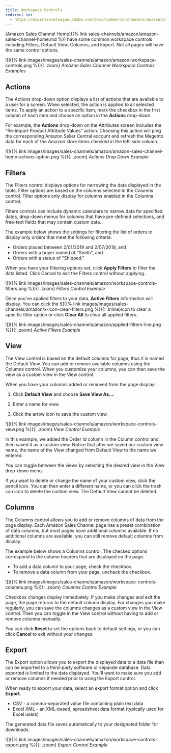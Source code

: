 ```yaml
---
title: Workspace Controls
redirect to:
  - https://experienceleague.adobe.com/docs/commerce-channels/amazon/overview.html
---
```



[Amazon Sales Channel Home]({% link sales-channels/amazon/amazon-sales-channel-home.md %}) have some common workspace controls including Filters, Default View, Columns, and Export. Not all pages will have the same control options.

![]({% link images/images/sales-channels/amazon/amazon-workspace-controls.png %}){: .zoom}
_Amazon Sales Channel Workspace Controls Examples_

## Actions

The Actions drop-down option displays a list of actions that are available to a user for a screen. When selected, the action is applied to all selected items. To apply an action to a specific item, mark the checkbox in the first column of each item and choose an option in the **Actions** drop-down.

For example, the **Actions** drop-down on the Attributes screen includes the "Re-import Product Attribute Values" action. Choosing this action will ping the corresponding Amazon Seller Central account and refresh the Magento data for each of the Amazon store items checked in the left-side column.

![]({% link images/images/sales-channels/amazon/amazon-sales-channel-home-actions-option.png %}){: .zoom}
_Actions Drop Down Example_

## Filters

The Filters control displays options for narrowing the data displayed in the table. Filter options are based on the columns selected in the Columns control. Filter options only display for columns enabled in the Columns control.

Filters controls can include dynamic calendars to narrow data for specified dates, drop-down menus for columns that have pre-defined selections, and free-text fields that may contain custom data.

The example below shows the settings for filtering the list of orders to display only orders that meet the following criteria:

- Orders placed between 2/01/2019 and 2/07/2019, and
- Orders with a buyer named of "Smith", and
- Orders with a status of "Shipped."

When you have your filtering options set, click **Apply Filters** to filter the data listed. Click Cancel to exit the Filters control without applying.

![]({% link images/images/sales-channels/amazon/workspace-controls-filters.png %}){: .zoom}
_Filters Control Example_

Once you've applied filters to your data, **Active Filters** information will display. You can click the ![]({% link images/images/sales-channels/amazon/x-icon-clear-filters.png %}){: .Inline}icon to clear a specific filter option or click **Clear All** to clear all applied filters.

![]({% link images/images/sales-channels/amazon/applied-filters-line.png %}){: .zoom}
_Active Filters Example_

## View

The View control is based on the default columns for page, thus it is named the Default View. You can add or remove available columns using the Columns control. When you customize your columns, you can then save the view as a custom view in the View control.

When you have your columns added or removed from the page display:

1. Click **Default View** and choose **Save View As...**.

1. Enter a name for view.

1. Click the arrow icon to save the custom view.

![]({% link images/images/sales-channels/amazon/workspace-controls-view.png %}){: .zoom}
_View Control Example_

In this example, we added the Order Id column in the Column control and then saved it as a custom view. Notice that after we saved our custom view name, the name of the View changed from Default View to the name we entered.

You can toggle between the views by selecting the desired view in the View drop-down menu.

If you want to delete or change the name of your custom view, click the pencil icon. You can then enter a different name, or you can click the trash can icon to delete the custom view. The Default View cannot be deleted.

## Columns

The Columns control allows you to add or remove columns of data from the page display. Each Amazon Sales Channel page has a preset combination of data columns, but most pages have additional columns available. If no additional columns are available, you can still remove default columns from display.

The example below shows a Columns control. The checked options correspond to the column headers that are displayed on the page.

- To add a data column to your page, check the checkbox.
- To remove a data column from your page, uncheck the checkbox.

![]({% link images/images/sales-channels/amazon/workspace-controls-columns.png %}){: .zoom}
_Columns Control Example_

Checkbox changes display immediately. If you make changes and exit the page, the page returns to the default column display. For changes you make regularly, you can save the columns changes as a custom view in the View control. Then you can toggle in the View control without having to add or remove columns manually.

You can click **Reset** to set the options back to default settings, or you can click **Cancel** to exit without your changes.

## Export

The Export option allows you to export the displayed data to a data file than can be imported to a third-party software or separate database. Data exported is limited to the data displayed. You'll want to make sure you add or remove columns if needed prior to using the Export control.

When ready to export your data, select an export format option and click **Export**.

- CSV - a comma-separated value file containing plain text data
- Excel XML - an XML-based, spreadsheet data format (typically used for Excel users)

The generated data file saves automatically to your designated folder for downloads.

![]({% link images/images/sales-channels/amazon/workspace-controls-export.png %}){: .zoom}
_Export Control Example_
